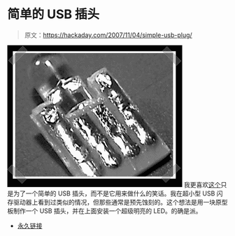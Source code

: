 # 简单的 USB 插头

> 原文：<https://hackaday.com/2007/11/04/simple-usb-plug/>

![](img/48b4d2c1128180fd81a6c8213f232be6.png)
我更喜欢[这个](http://www.bigmech.com/misc/usblink/)只是为了一个简单的 USB 插头，而不是它用来做什么的笑话。我在超小型 USB 闪存驱动器上看到过类似的情况，但那些通常是预先蚀刻的。这个想法是用一块原型板制作一个 USB 插头，并在上面安装一个超级明亮的 LED。的确是派。

*   [永久链接](http://www.bigmech.com/misc/usblink/)